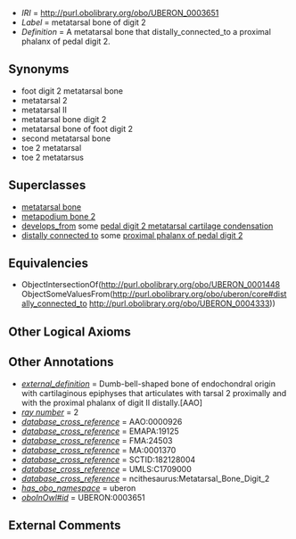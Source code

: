  * *IRI* = http://purl.obolibrary.org/obo/UBERON_0003651
 * *Label* = metatarsal bone of digit 2
 * *Definition* = A metatarsal bone that distally_connected_to a proximal phalanx of pedal digit 2.

## Synonyms

 * foot digit 2 metatarsal bone
 * metatarsal 2
 * metatarsal II
 * metatarsal bone digit 2
 * metatarsal bone of foot digit 2
 * second metatarsal bone
 * toe 2 metatarsal
 * toe 2 metatarsus

## Superclasses

 * [metatarsal bone](../../UBERON/48/UBERON_0001448.md)
 * [metapodium bone 2](../../UBERON/82/UBERON_0013582.md)
 * [develops_from](../../RO/02/RO_0002202.md) some [pedal digit 2 metatarsal cartilage condensation](../../UBERON/58/UBERON_0010558.md)
 * [distally connected to](../../core#distally/to/core#distally_connected_to.md) some [proximal phalanx of pedal digit 2](../../UBERON/33/UBERON_0004333.md)

## Equivalencies

 * ObjectIntersectionOf(<http://purl.obolibrary.org/obo/UBERON_0001448> ObjectSomeValuesFrom(<http://purl.obolibrary.org/obo/uberon/core#distally_connected_to> <http://purl.obolibrary.org/obo/UBERON_0004333>))

## Other Logical Axioms


## Other Annotations

 * *[external_definition](../../UBPROP/01/UBPROP_0000001.md)* = Dumb-bell-shaped bone of endochondral origin with cartilaginous epiphyses that articulates with tarsal 2 proximally and with the proximal phalanx of digit II distally.[AAO]
 * *[ray number](../../UBPROP/04/UBPROP_0000104.md)* = 2
 * *[database_cross_reference](../../ef/oboInOwl#hasDbXref.md)* = AAO:0000926
 * *[database_cross_reference](../../ef/oboInOwl#hasDbXref.md)* = EMAPA:19125
 * *[database_cross_reference](../../ef/oboInOwl#hasDbXref.md)* = FMA:24503
 * *[database_cross_reference](../../ef/oboInOwl#hasDbXref.md)* = MA:0001370
 * *[database_cross_reference](../../ef/oboInOwl#hasDbXref.md)* = SCTID:182128004
 * *[database_cross_reference](../../ef/oboInOwl#hasDbXref.md)* = UMLS:C1709000
 * *[database_cross_reference](../../ef/oboInOwl#hasDbXref.md)* = ncithesaurus:Metatarsal_Bone_Digit_2
 * *[has_obo_namespace](../../ce/oboInOwl#hasOBONamespace.md)* = uberon
 * *[oboInOwl#id](../../id/oboInOwl#id.md)* = UBERON:0003651

## External Comments

